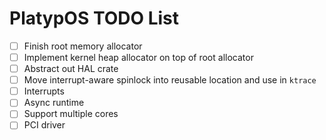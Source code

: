 # PlatypOS TODO List

- [ ] Finish root memory allocator
- [ ] Implement kernel heap allocator on top of root allocator
- [ ] Abstract out HAL crate
- [ ] Move interrupt-aware spinlock into reusable location and use in `ktrace`
- [ ] Interrupts
- [ ] Async runtime
- [ ] Support multiple cores
- [ ] PCI driver